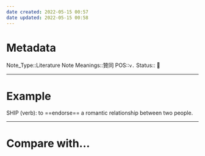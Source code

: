 ```yaml
---
date created: 2022-05-15 00:57
date updated: 2022-05-15 00:58
---
```


# Metadata

Note_Type::Literature Note
Meanings::贊同
POS::`v.`
Status:: 👶

---

# Example

SHIP (verb): to ==endorse== a romantic relationship between two people.

---

# Compare with...
